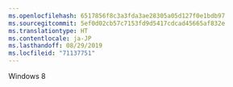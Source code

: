 ```yaml
---
ms.openlocfilehash: 6517856f8c3a3fda3ae28305a05d127f0e1bdb97
ms.sourcegitcommit: 5ef0d02cb57c7153fd9d5417cdcad45665af832e
ms.translationtype: HT
ms.contentlocale: ja-JP
ms.lasthandoff: 08/29/2019
ms.locfileid: "71137751"
---
```

Windows 8